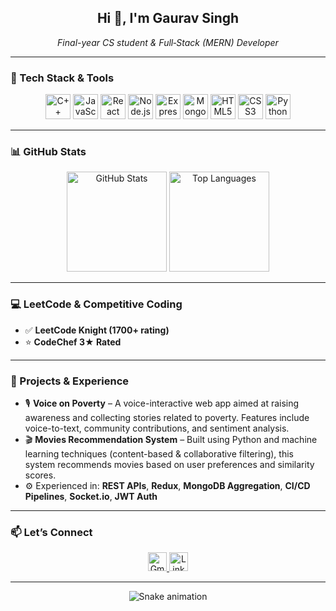 <h2 align="center">Hi 👋, I'm <strong>Gaurav Singh</strong></h2>
<p align="center"><i>Final-year CS student & Full‑Stack (MERN) Developer</i></p>

---

### 🔧 Tech Stack & Tools

<p align="center">
  <img src="https://cdn.jsdelivr.net/gh/devicons/devicon/icons/cplusplus/cplusplus-original.svg" alt="C++" width="40" />
  <img src="https://cdn.jsdelivr.net/gh/devicons/devicon/icons/javascript/javascript-original.svg" alt="JavaScript" width="40" />
  <img src="https://cdn.jsdelivr.net/gh/devicons/devicon/icons/react/react-original.svg" alt="React" width="40" />
  <img src="https://cdn.jsdelivr.net/gh/devicons/devicon/icons/nodejs/nodejs-original.svg" alt="Node.js" width="40" />
  <img src="https://cdn.jsdelivr.net/gh/devicons/devicon/icons/express/express-original.svg" alt="Express" width="40" />
  <img src="https://cdn.jsdelivr.net/gh/devicons/devicon/icons/mongodb/mongodb-original.svg" alt="MongoDB" width="40" />
  <img src="https://cdn.jsdelivr.net/gh/devicons/devicon/icons/html5/html5-original.svg" alt="HTML5" width="40" />
  <img src="https://cdn.jsdelivr.net/gh/devicons/devicon/icons/css3/css3-original.svg" alt="CSS3" width="40" />
  <img src="https://cdn.jsdelivr.net/gh/devicons/devicon/icons/python/python-original.svg" alt="Python" width="40" />
</p>

---

### 📊 GitHub Stats

<p align="center">
  <img src="https://github-readme-stats.vercel.app/api?username=gauravrajput2003&show_icons=true&theme=dracula&count_private=true" alt="GitHub Stats" height="160" />
  <img src="https://github-readme-stats.vercel.app/api/top-langs/?username=gauravrajput2003&layout=compact&theme=dracula" alt="Top Languages" height="160" />
</p>

---

### 💻 LeetCode & Competitive Coding

- ✅ **LeetCode Knight (1700+ rating)**
- ⭐ **CodeChef 3★ Rated**

---


### 🔭 Projects & Experience

- 🎙 **Voice on Poverty** – A voice-interactive web app aimed at raising awareness and collecting stories related to poverty. Features include voice-to-text, community contributions, and sentiment analysis.
- 🎬 **Movies Recommendation System** – Built using Python and machine learning techniques (content-based & collaborative filtering), this system recommends movies based on user preferences and similarity scores.
- ⚙️ Experienced in: **REST APIs**, **Redux**, **MongoDB Aggregation**, **CI/CD Pipelines**, **Socket.io**, **JWT Auth**

---

### 📫 Let’s Connect

<p align="center">
  <a href="mailto:your.email@example.com">
    <img src="https://img.shields.io/static/v1?message=Gmail&logo=gmail&color=D14836&style=for-the-badge" alt="Gmail" height="30" />
  </a>
  <a href="https://www.linkedin.com/in/<https://www.linkedin.com/in/gaurav-singh-aa7a0a196/>/">
    <img src="https://img.shields.io/static/v1?message=LinkedIn&logo=linkedin&color=0077B5&style=for-the-badge" alt="LinkedIn" height="30" />
  </a>
</p>

---

<!-- Snake Animation (requires GitHub Actions setup) -->
<p align="center">
  <img src="https://github.com/<gauravrajput2003>/<gauravrajput2003>/blob/output/github-contribution-grid-snake.svg" alt="Snake animation" />
</p>


